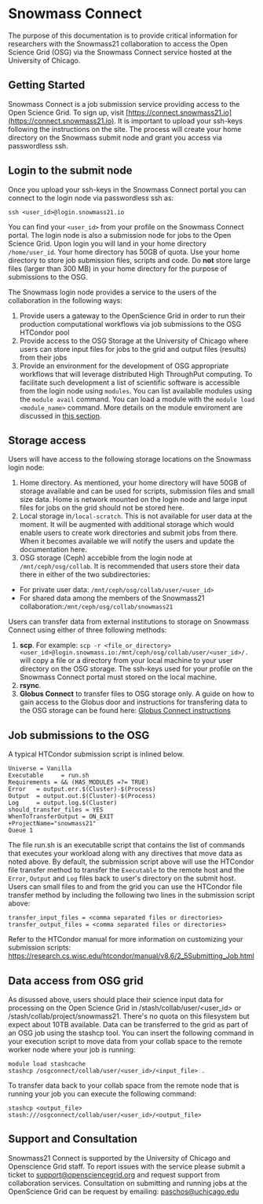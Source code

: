# Snowmass Connect

The purpose of this documentation is to provide critical information for researchers with the Snowmass21 collaboration to access
the Open Science Grid (OSG) via the Snowmass Connect service hosted at the University of Chicago.

## Getting Started

Snowmass Connect is a job submission service providing access to the Open Science Grid. To sign up, visit [https://connect.snowmass21.io](https://connect.snowmass21.io). It is important to upload your ssh-keys following the instructions on the site. The process will create your
home directory on the Snowmass submit node and grant you access via passwordless ssh.

## Login to the submit node

Once you upload your ssh-keys in the Snowmass Connect portal you can connect to the login node via passwordless ssh as:

`ssh <user_id>@login.snowmass21.io` 

You can find your `<user_id>` from your profile on the Snowmass Connect portal. 
The login node is also a submission node for jobs to the Open Science Grid. Upon login you will land in your home directory `/home/user_id`. Your home 
directory has 50GB of quota. Use your home directory to store job submission files, scripts and code. Do **not** store large files (larger than 300 MB) in your home directory for the purpose of submissions to the OSG. 

The Snowmass login node provides a service to the users of the collaboration in the following ways:

1. Provide users a gateway to the OpenScience Grid in order to 
run their production computational workflows via job submissions to the OSG HTCondor pool
2. Provide access to the OSG Storage at the University of Chicago where users can store input files for jobs to the grid and 
output files (results) from their jobs
3. Provide an environment for the development of OSG appropriate workflows that will leverage distributed High ThroughPut 
computing. To facilitate such development a list of scientific software is accessible from the login node using `modules`. You can list availablle 
modules using the `module avail` command. You can load a module with the `module load <module_name>` command. More details on 
the module enviroment are discussed in [this section](#Data-access-from-OSG-grid).

## Storage access

Users will have access to the following storage locations on the Snowmass login node:

1. Home directory. As mentioned, your home directory will have 50GB of storage  available and can
be used for scripts, submission files and small size data. Home is network mounted on the login node and large input 
files for jobs on the grid should not be stored here.
2. Local storage in`/local-scratch`. This is not available for user data at the moment. It will be 
augmented with additional storage which would enable users to create work directories and submit jobs from there. 
When it becomes available we will notify the users and update the documentation here.
3. OSG storage (Ceph) accebible from the login node at `/mnt/ceph/osg/collab`. It is recommended that users store their 
data there in either of the two subdirectories:  
* For private user data: `/mnt/ceph/osg/collab/user/<user_id>`  
* For shared data among the members of the Snowmass21 collaboration:`/mnt/ceph/osg/collab/snowmass21`

Users can transfer data from external institutions to storage on Snowmass Connect using either of three following methods:
1. **scp**. For example: `scp -r <file_or_directory> <user_id>@login.snowmass.io:/mnt/ceph/osg/collab/user/<user_id>/.` will copy a file or a directory
from your local machine to your user directory on the OSG storage. The ssh-keys used for your profile on the Snowmass Connect portal 
must stored on the local machine.
2. **rsync**.
3. **Globus Connect** to transfer files to OSG storage only. A guide on how to gain access to the Globus door and instructions for transfering 
data to the OSG storage can be found here: [Globus Connect instructions](globus.md)

 
## Job submissions to the OSG

A typical HTCondor submission script is inlined below. 

    Universe = Vanilla
    Executable     = run.sh
    Requirements = && (HAS_MODULES =?= TRUE)
    Error   = output.err.$(Cluster)-$(Process)
    Output  = output.out.$(Cluster)-$(Process)
    Log     = output.log.$(Cluster)
    should_transfer_files = YES
    WhenToTransferOutput = ON_EXIT
    +ProjectName="snowmass21"
    Queue 1

The file run.sh is an executablle script that contains the list of commands that executes your workload 
along with any directives that move data as noted above. By default, the submission script above will use the HTCondor file transfer 
method to transfer the `Executable` to the remote host and the `Error`, `Output` and `Log` 
files back to user's directory on the submit host. Users can small files to and from the grid you can use the HTCondor 
file transfer method by including the following two lines in the submission 
script above:

    transfer_input_files = <comma separated files or directories>
    transfer_output_files = <comma separated files or directories>

Refer to the HTCondor manual for more information on customizing your submission scripts: https://research.cs.wisc.edu/htcondor/manual/v8.6/2_5Submitting_Job.html

## Data access from OSG grid 

As disussed above, users should place their science input data for processing on the Open Science Grid in /stash/collab/user/<user_id> or /stash/collab/project/snowmass21. There's no quota on this filesystem but expect about 10TB available. Data can be transferred to the grid as part of an OSG job using the stashcp tool. You can insert the following command in your execution script to move data from your collab space to the remote worker node where your 
job is running: 

    module load stashcache
    stashcp /osgconnect/collab/user/<user_id>/<input_file> .

To transfer data back to your collab space from the remote node that is running your job you can execute the following command:

    stashcp <output_file> stash:///osgconnect/collab/user/<user_id>/<output_file>

## Support and Consultation

Snowmass21 Connect is supported by the University of Chicago and Openscience Grid staff. To report issues with the service please submit a ticket to
support@opensciencegrid.org and request support from collaboration services. Consultation on submitting and running jobs at the OpenScience Grid
can be request by emailing: paschos@uchicago.edu
